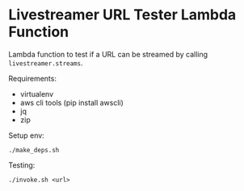 # Livestreamer URL Tester Lambda Function

Lambda function to test if a URL can be streamed by calling `livestreamer.streams`.

Requirements:

 - virtualenv
 - aws cli tools (pip install awscli)
 - jq
 - zip

Setup env:

```
./make_deps.sh
```

Testing:

```
./invoke.sh <url>
```
